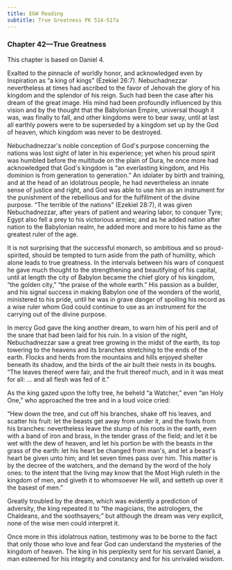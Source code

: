 ```yaml
---
title: EGW Reading
subtitle: True Greatness PK 514-517a
---
```


### Chapter 42—True Greatness

This chapter is based on Daniel 4.

Exalted to the pinnacle of worldly honor, and acknowledged even by Inspiration as “a king of kings” (Ezekiel 26:7). Nebuchadnezzar nevertheless at times had ascribed to the favor of Jehovah the glory of his kingdom and the splendor of his reign. Such had been the case after his dream of the great image. His mind had been profoundly influenced by this vision and by the thought that the Babylonian Empire, universal though it was, was finally to fall, and other kingdoms were to bear sway, until at last all earthly powers were to be superseded by a kingdom set up by the God of heaven, which kingdom was never to be destroyed.

Nebuchadnezzar's noble conception of God's purpose concerning the nations was lost sight of later in his experience; yet when his proud spirit was humbled before the multitude on the plain of Dura, he once more had acknowledged that God's kingdom is “an everlasting kingdom, and His dominion is from generation to generation.” An idolater by birth and training, and at the head of an idolatrous people, he had nevertheless an innate sense of justice and right, and God was able to use him as an instrument for the punishment of the rebellious and for the fulfillment of the divine purpose. “The terrible of the nations” (Ezekiel 28:7), it was given Nebuchadnezzar, after years of patient and wearing labor, to conquer Tyre; Egypt also fell a prey to his victorious armies; and as he added nation after nation to the Babylonian realm, he added more and more to his fame as the greatest ruler of the age.

It is not surprising that the successful monarch, so ambitious and so proud-spirited, should be tempted to turn aside from the path of humility, which alone leads to true greatness. In the intervals between his wars of conquest he gave much thought to the strengthening and beautifying of his capital, until at length the city of Babylon became the chief glory of his kingdom, “the golden city,” “the praise of the whole earth.” His passion as a builder, and his signal success in making Babylon one of the wonders of the world, ministered to his pride, until he was in grave danger of spoiling his record as a wise ruler whom God could continue to use as an instrument for the carrying out of the divine purpose.

In mercy God gave the king another dream, to warn him of his peril and of the snare that had been laid for his ruin. In a vision of the night, Nebuchadnezzar saw a great tree growing in the midst of the earth, its top towering to the heavens and its branches stretching to the ends of the earth. Flocks and herds from the mountains and hills enjoyed shelter beneath its shadow, and the birds of the air built their nests in its boughs. “The leaves thereof were fair, and the fruit thereof much, and in it was meat for all: ... and all flesh was fed of it.”

As the king gazed upon the lofty tree, he beheld “a Watcher,” even “an Holy One,” who approached the tree and in a loud voice cried:

“Hew down the tree, and cut off his branches, shake off his leaves, and scatter his fruit: let the beasts get away from under it, and the fowls from his branches: nevertheless leave the stump of his roots in the earth, even with a band of iron and brass, in the tender grass of the field; and let it be wet with the dew of heaven, and let his portion be with the beasts in the grass of the earth: let his heart be changed from man's, and let a beast's heart be given unto him; and let seven times pass over him. This matter is by the decree of the watchers, and the demand by the word of the holy ones: to the intent that the living may know that the Most High ruleth in the kingdom of men, and giveth it to whomsoever He will, and setteth up over it the basest of men.”

Greatly troubled by the dream, which was evidently a prediction of adversity, the king repeated it to “the magicians, the astrologers, the Chaldeans, and the soothsayers;” but although the dream was very explicit, none of the wise men could interpret it.

Once more in this idolatrous nation, testimony was to be borne to the fact that only those who love and fear God can understand the mysteries of the kingdom of heaven. The king in his perplexity sent for his servant Daniel, a man esteemed for his integrity and constancy and for his unrivaled wisdom.